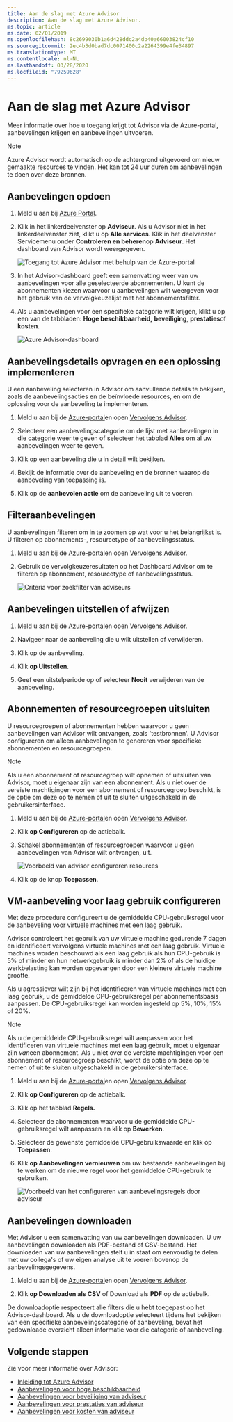 ```yaml
---
title: Aan de slag met Azure Advisor
description: Aan de slag met Azure Advisor.
ms.topic: article
ms.date: 02/01/2019
ms.openlocfilehash: 8c2699030b1a6d428ddc2a4db40a66003824cf10
ms.sourcegitcommit: 2ec4b3d0bad7dc0071400c2a2264399e4fe34897
ms.translationtype: MT
ms.contentlocale: nl-NL
ms.lasthandoff: 03/28/2020
ms.locfileid: "79259628"
---
```

# <a name="get-started-with-azure-advisor"></a>Aan de slag met Azure Advisor

Meer informatie over hoe u toegang krijgt tot Advisor via de Azure-portal, aanbevelingen krijgen en aanbevelingen uitvoeren.

> [!NOTE]
> Azure Advisor wordt automatisch op de achtergrond uitgevoerd om nieuw gemaakte resources te vinden. Het kan tot 24 uur duren om aanbevelingen te doen over deze bronnen.

## <a name="get-recommendations"></a>Aanbevelingen opdoen

1. Meld u aan bij [Azure Portal](https://portal.azure.com).

1. Klik in het linkerdeelvenster op **Adviseur**.  Als u Advisor niet in het linkerdeelvenster ziet, klikt u op **Alle services**.  Klik in het deelvenster Servicemenu onder **Controleren en beheren**op **Adviseur**. Het dashboard van Advisor wordt weergegeven.

   ![Toegang tot Azure Advisor met behulp van de Azure-portal](./media/advisor-get-started/advisor-portal-menu.png) 

1. In het Advisor-dashboard geeft een samenvatting weer van uw aanbevelingen voor alle geselecteerde abonnementen.  U kunt de abonnementen kiezen waarvoor u aanbevelingen wilt weergeven voor het gebruik van de vervolgkeuzelijst met het abonnementsfilter.

1. Als u aanbevelingen voor een specifieke categorie wilt krijgen, klikt u op een van de tabbladen: **Hoge beschikbaarheid,** **beveiliging**, **prestaties**of **kosten**. 

   ![Azure Advisor-dashboard](./media/advisor-overview/advisor-dashboard.png)

## <a name="get-recommendation-details-and-implement-a-solution"></a>Aanbevelingsdetails opvragen en een oplossing implementeren

U een aanbeveling selecteren in Advisor om aanvullende details te bekijken, zoals de aanbevelingsacties en de beïnvloede resources, en om de oplossing voor de aanbeveling te implementeren.  

1. Meld u aan bij de [Azure-portal](https://portal.azure.com)en open [Vervolgens Advisor](https://aka.ms/azureadvisordashboard).

1. Selecteer een aanbevelingscategorie om de lijst met aanbevelingen in die categorie weer te geven of selecteer het tabblad **Alles** om al uw aanbevelingen weer te geven.

1. Klik op een aanbeveling die u in detail wilt bekijken.

1. Bekijk de informatie over de aanbeveling en de bronnen waarop de aanbeveling van toepassing is.

1. Klik op de **aanbevolen actie** om de aanbeveling uit te voeren.

## <a name="filter-recommendations"></a>Filteraanbevelingen

U aanbevelingen filteren om in te zoomen op wat voor u het belangrijkst is.  U filteren op abonnements-, resourcetype of aanbevelingsstatus.  

1. Meld u aan bij de [Azure-portal](https://portal.azure.com)en open [Vervolgens Advisor](https://aka.ms/azureadvisordashboard).

1. Gebruik de vervolgkeuzeresultaten op het Dashboard Advisor om te filteren op abonnement, resourcetype of aanbevelingsstatus.

    ![Criteria voor zoekfilter van adviseurs](./media/advisor-get-started/advisor-filters.png)

## <a name="postpone-or-dismiss-recommendations"></a>Aanbevelingen uitstellen of afwijzen

1. Meld u aan bij de [Azure-portal](https://portal.azure.com)en open [Vervolgens Advisor](https://aka.ms/azureadvisordashboard).

1. Navigeer naar de aanbeveling die u wilt uitstellen of verwijderen.

1. Klik op de aanbeveling.

1. Klik **op Uitstellen**. 

1. Geef een uitstelperiode op of selecteer **Nooit** verwijderen van de aanbeveling.

## <a name="exclude-subscriptions-or-resource-groups"></a>Abonnementen of resourcegroepen uitsluiten

U resourcegroepen of abonnementen hebben waarvoor u geen aanbevelingen van Advisor wilt ontvangen, zoals 'testbronnen'.  U Advisor configureren om alleen aanbevelingen te genereren voor specifieke abonnementen en resourcegroepen.

> [!NOTE]
> Als u een abonnement of resourcegroep wilt opnemen of uitsluiten van Advisor, moet u eigenaar zijn van een abonnement.  Als u niet over de vereiste machtigingen voor een abonnement of resourcegroep beschikt, is de optie om deze op te nemen of uit te sluiten uitgeschakeld in de gebruikersinterface.

1. Meld u aan bij de [Azure-portal](https://portal.azure.com)en open [Vervolgens Advisor](https://aka.ms/azureadvisordashboard).

1. Klik **op Configureren** op de actiebalk.

1. Schakel abonnementen of resourcegroepen waarvoor u geen aanbevelingen van Advisor wilt ontvangen, uit.

    ![Voorbeeld van advisor configureren resources](./media/advisor-get-started/advisor-configure-resources.png)

1. Klik op de knop **Toepassen**.

## <a name="configure-low-usage-vm-recommendation"></a>VM-aanbeveling voor laag gebruik configureren

Met deze procedure configureert u de gemiddelde CPU-gebruiksregel voor de aanbeveling voor virtuele machines met een laag gebruik.

Advisor controleert het gebruik van uw virtuele machine gedurende 7 dagen en identificeert vervolgens virtuele machines met een laag gebruik. Virtuele machines worden beschouwd als een laag gebruik als hun CPU-gebruik is 5% of minder en hun netwerkgebruik is minder dan 2% of als de huidige werkbelasting kan worden opgevangen door een kleinere virtuele machine grootte.

Als u agressiever wilt zijn bij het identificeren van virtuele machines met een laag gebruik, u de gemiddelde CPU-gebruiksregel per abonnementsbasis aanpassen.  De CPU-gebruiksregel kan worden ingesteld op 5%, 10%, 15% of 20%.

> [!NOTE]
> Als u de gemiddelde CPU-gebruiksregel wilt aanpassen voor het identificeren van virtuele machines met een laag gebruik, moet u eigenaar zijn *van*een abonnement.  Als u niet over de vereiste machtigingen voor een abonnement of resourcegroep beschikt, wordt de optie om deze op te nemen of uit te sluiten uitgeschakeld in de gebruikersinterface. 

1. Meld u aan bij de [Azure-portal](https://portal.azure.com)en open [Vervolgens Advisor](https://aka.ms/azureadvisordashboard).

1. Klik **op Configureren** op de actiebalk.

1. Klik op het tabblad **Regels.**

1. Selecteer de abonnementen waarvoor u de gemiddelde CPU-gebruiksregel wilt aanpassen en klik op **Bewerken**.

1. Selecteer de gewenste gemiddelde CPU-gebruikswaarde en klik op **Toepassen**.

1. Klik **op Aanbevelingen vernieuwen** om uw bestaande aanbevelingen bij te werken om de nieuwe regel voor het gemiddelde CPU-gebruik te gebruiken. 

   ![Voorbeeld van het configureren van aanbevelingsregels door adviseur](./media/advisor-get-started/advisor-configure-rules.png)

## <a name="download-recommendations"></a>Aanbevelingen downloaden

Met Advisor u een samenvatting van uw aanbevelingen downloaden.  U uw aanbevelingen downloaden als PDF-bestand of CSV-bestand.  Het downloaden van uw aanbevelingen stelt u in staat om eenvoudig te delen met uw collega's of uw eigen analyse uit te voeren bovenop de aanbevelingsgegevens.

1. Meld u aan bij de [Azure-portal](https://portal.azure.com)en open [Vervolgens Advisor](https://aka.ms/azureadvisordashboard).

1. Klik **op Downloaden als CSV** of Download als **PDF** op de actiebalk.

De downloadoptie respecteert alle filters die u hebt toegepast op het Advisor-dashboard.  Als u de downloadoptie selecteert tijdens het bekijken van een specifieke aanbevelingscategorie of aanbeveling, bevat het gedownloade overzicht alleen informatie voor die categorie of aanbeveling. 

## <a name="next-steps"></a>Volgende stappen

Zie voor meer informatie over Advisor:

- [Inleiding tot Azure Advisor](advisor-overview.md)
- [Aanbevelingen voor hoge beschikbaarheid](advisor-high-availability-recommendations.md)
- [Aanbevelingen voor beveiliging van adviseur](advisor-security-recommendations.md)
- [Aanbevelingen voor prestaties van adviseur](advisor-performance-recommendations.md)
- [Aanbevelingen voor kosten van adviseur](advisor-performance-recommendations.md)
